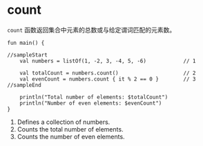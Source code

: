 # count

`count` 函数返回集合中元素的总数或与给定谓词匹配的元素数。

```run-kotlin
fun main() {

//sampleStart
    val numbers = listOf(1, -2, 3, -4, 5, -6)            // 1
    
    val totalCount = numbers.count()                     // 2
    val evenCount = numbers.count { it % 2 == 0 }        // 3
//sampleEnd

    println("Total number of elements: $totalCount")
    println("Number of even elements: $evenCount")
}
```

1. Defines a collection of numbers.
2. Counts the total number of elements.
3. Counts the number of even elements.

